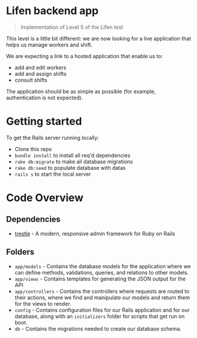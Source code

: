 # Lifen backend app

> Implementation of Level 5 of the Lifen test

This level is a little bit different: we are now looking for a live application that helps us manage workers and shift.

We are expecting a link to a hosted application that enable us to:
- add and edit workers
- add and assign shifts
- consult shifts

The application should be as simple as possible (for example, authentication is not expected).

# Getting started

To get the Rails server running locally:

- Clone this repo
- `bundle install` to install all req'd dependencies
- `rake db:migrate` to make all database migrations
- `rake db:seed` to populate database with datas
- `rails s` to start the local server


# Code Overview

## Dependencies

- [trestle](https://github.com/TrestleAdmin/trestle) - A modern, responsive admin framework for Ruby on Rails

## Folders

- `app/models` - Contains the database models for the application where we can define methods, validations, queries, and relations to other models.
- `app/views` - Contains templates for generating the JSON output for the API
- `app/controllers` - Contains the controllers where requests are routed to their actions, where we find and manipulate our models and return them for the views to render.
- `config` - Contains configuration files for our Rails application and for our database, along with an `initializers` folder for scripts that get run on boot.
- `db` - Contains the migrations needed to create our database schema.

